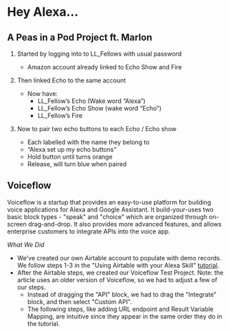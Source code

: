# Hey Alexa...

## A Peas in a Pod Project ft. Marlon

1.  Started by logging into to LL_Fellows with usual password
	- Amazon account already linked to Echo Show and Fire
    
2. Then linked Echo to the same account
	-   Now have:
		- LL_Fellow’s Echo (Wake word “Alexa”)
		- LL_Fellow’s Echo Show (wake word “Echo”)
		- LL_Fellow’s Fire

3. Now to pair two echo buttons to each Echo / Echo show
	- Each labelled with the name they belong to
	- “Alexa set up my echo buttons”
	- Hold button until turns orange
	- Release, will turn blue when paired


## Voiceflow

Voiceflow is a startup that provides an easy-to-use platform for building voice applications for Alexa and Google Assistant. It build-your-uses two basic block types - "speak" and "choice" which are organized through on-screen drag-and-drop. It also provides more advanced features, and allows enterprise customers to integrate APIs into the voice app. 

*What We Did*
 - We've created our own Airtable account to populate with demo records. We follow steps 1-3 in the "Using Airtable with your Alexa Skill" [tutorial](https://learn.voiceflow.com/en/articles/2521183-using-airtable-with-your-alexa-skill). 
 - After the Airtable steps, we created our Voiceflow Test Project. Note: the article uses an older version of Voiceflow, so we had to adjust a few of our steps. 
	 - Instead of dragging the "API" block, we had to drag the "Integrate" block, and then select "Custom API".
	 - The following steps, like adding URL endpoint and Result Variable Mapping, are intuitive since they appear in the same order they do in the tutorial. 

<!--stackedit_data:
eyJoaXN0b3J5IjpbMTQ0MTk0Njc1MSwxNTMzNTE4OTg5LDE5Mj
c1ODY0NDAsLTY5MzA1OTExLDE0MDc1NjkyNDYsMzU3OTk0MzA0
LC00Nzk4NjExNzAsLTExMzI5NDQwOTgsMTEzMDAwMjU0OSwxNT
IzMzA2Mzg0LC0xNDAwMDYzMjg3LC01MzI0NTkwNzEsLTgwNTgx
OTE2Ml19
-->